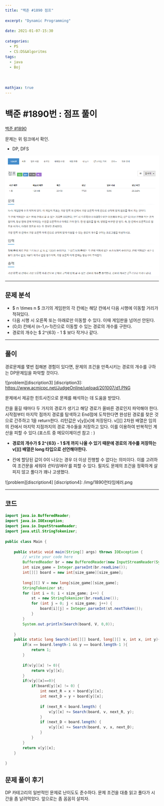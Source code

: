 ```yaml
---
title: "백준 #1890 점프"

excerpt: "Dynamic Programming"

date: 2021-01-07-15:30

categories:
  - PS
  - CS:DS&Algoritms
tags:
  - java
  - Boj



mathjax: true
---
```


# 백준 #1890번 : 점프 풀이

[백준 #1890](https://www.acmicpc.net/problem/1890)

문제는 위 링크에서 확인.

- DP, DFS

![problem][discription]

[discription]: /img/백준1890.png

---

## 문제 분석

- $ n \times n $ 크기의 게임판의 각 칸에는 해당 칸에서 다음 시행에 이동할 거리가 적혀있다.
- 다음 시행 시 오른쪽 또는 아래로만 이동할 수 있다. 이때 게임판을 넘어선 안된다.
- (0,0) 칸에서 (n-1,n-1)칸으로 이동할 수 있는 경로의 개수를 구한다.
- 경로의 개수는 $ 2^{63} - 1 $ 보다 작거나 같다.

---

## 풀이

경로문제를 몇번 접해본 경험이 있다면, 문제의 조건을 만족시키는 경로의 개수를 구하는 DP문제임을 파악할 것이다.

![problem][discription3]
[discription3]: https://www.acmicpc.net/JudgeOnline/upload/201007/d1.PNG

문제에서 제공한 힌트사진으로 문제를 해석하는 데 도움을 받았다.

칸을 옮길 때마다 두 가지의 경로가 생기고 해당 경로가 올바른 경로인지 파악해야 한다.
시작점부터 마지막 점까지 경로를 탐색하고 End점에 도착한다면 완성된 경로를 찾은 것으로 간주하고 1을 return한다. 리턴값은 v[y][x]에 저장된다. v[][] 2차원 배열은 임의의 칸에서 마지막 지점까지의 경로 개수들을 저장하고 있다. 이를 이용하여 반복적인 계산을 피할 수 있다.(포스트 중 메모이제이션 참고 : )

- **경로의 개수가 $ 2^{63} - 1 $개 까지 나올 수 있기 때문에 경로의 개수를 저장하는 v[][] 배열은 long 타입으로 선언해야한다.**

- 칸에 할당된 값이 0이 나오는 경우 더 이상 진행할 수 없다는 의미이다. 이를 고려하여 조건문을 세워야 _런타임에러_ 를 피할 수 있다. 필자도 문제의 조건을 정확하게 살피지 않고 풀다가 꽤나 고생했다.

![problem][discription4]
[discription4]: /img/1890런타임에러.png

---

## 코드

```java
import java.io.BufferedReader;
import java.io.IOException;
import java.io.InputStreamReader;
import java.util.StringTokenizer;

public class Main {

    public static void main(String[] args) throws IOException {
        // write your code here
        BufferedReader br = new BufferedReader(new InputStreamReader(System.in));
        int size_game = Integer.parseInt(br.readLine());
        int[][] board = new int[size_game][size_game];

        long[][] V = new long[size_game][size_game];
        StringTokenizer st;
        for (int i = 0; i < size_game; i++) {
            st = new StringTokenizer(br.readLine());
            for (int j = 0; j < size_game; j++) {
                board[i][j] = Integer.parseInt(st.nextToken());
            }
        }
        System.out.println(Search(board, V, 0,0));

    }
    public static long Search(int[][] board, long[][] v, int x, int y){
        if(x == board.length-1 && y == board.length-1 ){
            return 1;
        }

        if(v[y][x] != 0){
            return v[y][x];
        }
        if(v[y][x]==0){
            if(board[y][x] != 0) {
                int next_R = x + board[y][x];
                int next_D = y + board[y][x];

                if (next_R < board.length) {
                    v[y][x] += Search(board, v, next_R, y);
                }
                if (next_D < board.length) {
                    v[y][x] += Search(board, v, x, next_D);
                }
            }
        }
        return v[y][x];
    }

}

```

## 문제 풀이 후기

DP 카테고리의 일반적인 문제로 난이도도 준수하다. 문제 조건을 대충 읽고 풀다가 시간을 좀 날려먹었다. 앞으로는 좀 꼼꼼히 살피자.
